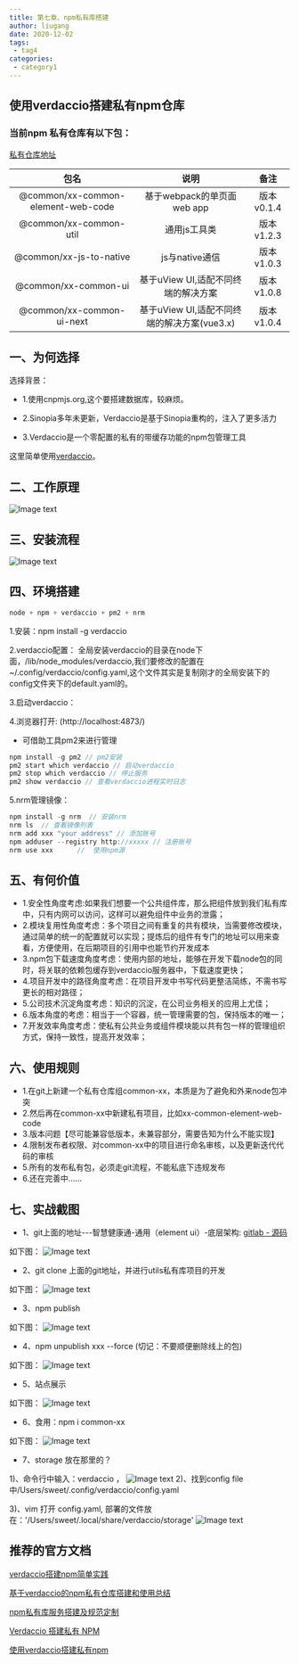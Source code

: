 ```yaml
---
title: 第七章、npm私有库搭建
author: liugang
date: 2020-12-02
tags:
 - tag4
categories:
 - category1
---
```


<Boxx  changeTime="5000"/>  

## 使用verdaccio搭建私有npm仓库

### 当前npm 私有仓库有以下包：
[私有仓库地址](http://pri-npm.atag.common.com.cn/)

|                包名                |                    说明                     |    备注    |
|:----------------------------------:|:-------------------------------------------:|:----------:|
| @common/xx-common-element-web-code |         基于webpack的单页面web app          | 版本v0.1.4 |
|       @common/xx-common-util       |                通用js工具类                 | 版本v1.2.3 |
|      @common/xx-js-to-native       |               js与native通信                | 版本v1.0.3 |
|        @common/xx-common-ui        |     基于uView UI,适配不同终端的解决方案     | 版本v1.0.8 |
|     @common/xx-common-ui-next      | 基于uView UI,适配不同终端的解决方案(vue3.x) | 版本v1.0.4 |

## 一、为何选择

选择背景：

* 1.使用cnpmjs.org,这个要搭建数据库，较麻烦。

* 2.Sinopia多年未更新，Verdaccio是基于Sinopia重构的，注入了更多活力

* 3.Verdaccio是一个零配置的私有的带缓存功能的npm包管理工具

这里简单使用[verdaccio](https://github.com/verdaccio/verdaccio)。

## 二、工作原理

![Image text](../assets/images/npm/npm08.png)

## 三、安装流程

![Image text](../assets/images/npm/npm07.png)

## 四、环境搭建

```javascript
node + npm + verdaccio + pm2 + nrm
```

1.安装：npm install -g verdaccio

2.verdaccio配置：
全局安装verdaccio的目录在node下面，/lib/node_modules/verdaccio,我们要修改的配置在~/.config/verdaccio/config.yaml,这个文件其实是复制刚才的全局安装下的config文件夹下的default.yaml的。

3.启动verdaccio：

4.浏览器打开: (http://localhost:4873/)


* 可借助工具pm2来进行管理

```javascript
npm install -g pm2 // pm2安装
pm2 start which verdaccio // 启动verdaccio
pm2 stop which verdaccio // 停止服务
pm2 show verdaccio // 查看verdaccio进程实时日志
```

5.nrm管理镜像：

```javascript
npm install -g nrm  // 安装nrm
nrm ls  // 查看镜像列表
nrm add xxx "your address" // 添加账号
npm adduser --registry http://xxxxx // 注册账号
nrm use xxx      //  使用npm源
```

## 五、有何价值

* 1.安全性角度考虑:如果我们想要一个公共组件库，那么把组件放到我们私有库中，只有内网可以访问，这样可以避免组件中业务的泄露；
* 2.模块复用性角度考虑：多个项目之间有重复的共有模块，当需要修改模块，通过简单的统一的配置就可以实现；提炼后的组件有专门的地址可以用来查看，方便使用，在后期项目的引用中也能节约开发成本
* 3.npm包下载速度角度考虑：使用内部的地址，能够在开发下载node包的同时，将关联的依赖包缓存到verdaccio服务器中，下载速度更快；
* 4.项目开发中的路径角度考虑：在项目开发中书写代码更整洁简练，不需书写更长的相对路径；
* 5.公司技术沉淀角度考虑：知识的沉淀，在公司业务相关的应用上尤佳；
* 6.版本角度的考虑：相当于一个容器，统一管理需要的包，保持版本的唯一；
* 7.开发效率角度考虑：使私有公共业务或组件模块能以共有包一样的管理组织方式，保持一致性，提高开发效率；

## 六、使用规则

* 1.在git上新建一个私有仓库组common-xx，本质是为了避免和外来node包冲突
* 2.然后再在common-xx中新建私有项目，比如xx-common-element-web-code
* 3.版本问题【尽可能兼容低版本，未兼容部分，需要告知为什么不能实现】
* 4.限制发布者权限、对common-xx中的项目进行命名审核，以及更新迭代代码的审核
* 5.所有的发布私有包，必须走git流程，不能私底下违规发布
* 6.还在完善中……

## 七、实战截图

* 1、git上面的地址---智慧健康通-通用（element ui）-底层架构: [gitlab - 源码](https://jkcs.common.com.cn/xx-standard-repo/fore-end/xx-common-element-web-code)

如下图：
![Image text](../assets/images/npm/npm01.png)

* 2、git clone 上面的git地址，并进行utils私有库项目的开发

如下图：
![Image text](../assets/images/npm/npm02.png)

* 3、npm publish

如下图：
![Image text](../assets/images/npm/npm04.png)

* 4、npm unpublish xxx --force (切记：不要顺便删除线上的包)

如下图：
![Image text](../assets/images/npm/npm20.png)

* 5、站点展示

如下图：
![Image text](../assets/images/npm/npm05.png)

* 6、食用：npm i common-xx

如下图：
![Image text](../assets/images/npm/npm03.png)

* 7、storage 放在那里的？

1)、命令行中输入：verdaccio ，
![Image text](../assets/images/npm/npm09.png)
2)、找到config file  中/Users/sweet/.config/verdaccio/config.yaml

3)、vim 打开 config.yaml, 部署的文件放在：'/Users/sweet/.local/share/verdaccio/storage'
![Image text](../assets/images/npm/npm10.png)

## 推荐的官方文档

[verdaccio搭建npm简单实践](https://www.jianshu.com/p/70741a7dd587)

[基于verdaccio的npm私有仓库搭建和使用总结](https://www.jianshu.com/p/16b0a2f124fb)

[npm私有库服务搭建及规范定制](https://juejin.im/post/6844903742161027085)

[Verdaccio 搭建私有 NPM](https://juejin.im/post/6844903833819152391)

[使用verdaccio搭建私有npm](https://juejin.im/post/6844903961346965517)
